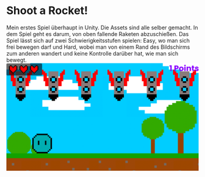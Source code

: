 # Shoot a Rocket!

Mein erstes Spiel überhaupt in Unity. Die Assets sind alle selber gemacht. In dem Spiel geht es darum, von oben fallende Raketen abzuschießen. Das Spiel lässt sich auf zwei Schwierigkeitsstufen spielen: 
Easy, wo man sich frei bewegen darf
und Hard, wobei man von einem Rand des Bildschirms zum anderen wandert und keine Kontrolle darüber hat, wie man sich bewegt.
![](images/ShootARocket.png)
